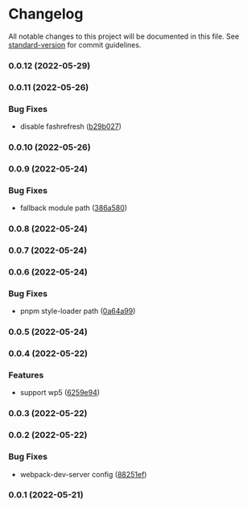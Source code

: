 # Changelog

All notable changes to this project will be documented in this file. See [standard-version](https://github.com/conventional-changelog/standard-version) for commit guidelines.

### 0.0.12 (2022-05-29)

### 0.0.11 (2022-05-26)


### Bug Fixes

* disable fashrefresh ([b29b027](https://github.com/fupengl/react-app-rewired-single-spa/commit/b29b0273ecc0b427ec0eaff9b5ab098cdd955de0))

### 0.0.10 (2022-05-26)

### 0.0.9 (2022-05-24)


### Bug Fixes

* fallback module path ([386a580](https://github.com/fupengl/react-app-rewired-single-spa/commit/386a580dde007e092ba8127659bf103ffa90be66))

### 0.0.8 (2022-05-24)

### 0.0.7 (2022-05-24)

### 0.0.6 (2022-05-24)


### Bug Fixes

* pnpm style-loader path ([0a64a99](https://github.com/fupengl/react-app-rewired-single-spa/commit/0a64a996ba88c7c0057b707ec5d84e00c02d418d))

### 0.0.5 (2022-05-24)

### 0.0.4 (2022-05-22)


### Features

* support wp5 ([6259e94](https://github.com/fupengl/react-app-rewired-single-spa/commit/6259e945dc856f0d55947a4c6339b4e6c905a2a9))

### 0.0.3 (2022-05-22)

### 0.0.2 (2022-05-22)


### Bug Fixes

* webpack-dev-server config ([88251ef](https://github.com/fupengl/react-app-rewired-single-spa/commit/88251efb851cb31ffdcb2b5aaf231134887b5d7c))

### 0.0.1 (2022-05-21)
